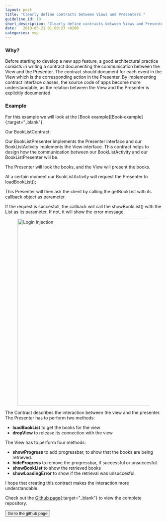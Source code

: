 ```yaml
---
layout: post
title: "Clearly define contracts between Views and Presenters."
guideline_id: 19
short_description: "Clearly define contracts between Views and Presenters."
date:   2019-05-21 01:00:23 +0200
categories: mvp
---
```

<h3>Why?</h3>
Before starting to develop a new app feature,
a good architectural practice consists in writing a contract
documenting the communication between the View and the
Presenter. The contract should document for each event in
the View which is the corresponding action in the Presenter.
By implementing contract interface classes, the source code
of apps become more understandable, as the relation between
the View and the Presenter is explicitly documented.

<h3>Example</h3>
For this example we will look at the [Book example][Book-example]{:target="_blank"}.

Our BookListContract:
<script src="https://gist.github.com/Geertdepont/303ada3a2b720dea0bf534313bf4a845.js"></script>

Our BookListPresenter implements the Presenter interface and our BookListActivity 
implements the View interface.
This contract helps to design how the communication between our BookListActivity and our 
BookListPresenter will be.

The Presenter will look the books, and the View will present the books.

At a certain moment our BookListActivity will request the Presenter to loadBookList();

<script src="https://gist.github.com/Geertdepont/47b39d34691a8d07a7c3e73db46b5681.js"></script>

This Presenter will then ask the client by calling the getBookList with its callback object as parameter.

<script src="https://gist.github.com/Geertdepont/b02b82c58ae3a1e63e84f634e9ca88c7.js"></script>

If the request is succesfull, the callback will call the showBookList() with the List<Book> as its 
parameter. If not, it will show the error message.

<figure>
  <img src="/assets/BookApplication_eventDiagram.png" alt="Login Injection" width="600">
</figure>

The Contract describes the interaction between the view and the presenter. 
The Presenter has to perform two methods:
<ul>
<li><b>loadBookList</b> to get the books for the view</li>
<li><b>dropView</b> to release its connection with the view</li>
</ul> 

The View has to perform four methods:
<ul>
<li><b>showProgress</b> to add progressbar, to show that the books are being retrieved.</li>
<li><b>hideProgress</b> to remove the progressbar, if successful or unsuccesful. </li>
<li><b>showBookList</b> to show the retrieved books</li>
<li><b>showLoadingError</b> to show if the retrieval was unsuccesful.</li>
</ul> 

I hope that creating this contract makes the interaction more understandable.

Check out the [Github page][Book-example]{:target="_blank"} to view the complete repository.

<a href="https://github.com/Geertdepont/bachelor_thesis/tree/master/BookApplication" target="_blank"><button type="button" class="btn btn-primary btn-icon-right">Go to the github page</button></a>

[Book-example]: https://github.com/Geertdepont/bachelor_thesis/tree/master/BookApplication